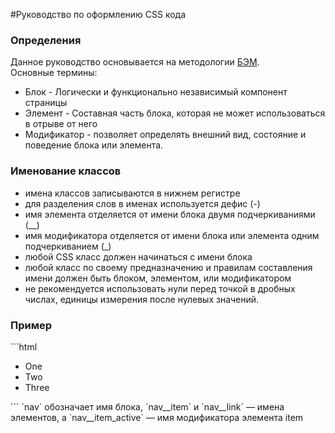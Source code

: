 #Руководство по оформлению CSS кода
<h3>Определения</h3>
Данное руководство основывается на методологии <a href="https://ru.bem.info">БЭМ</a>.<br>
Основные термины:
<ul>
	<li>Блок - Логически и функционально независимый компонент страницы</li>
	<li>Элемент - Составная часть блока, которая не может использоваться в отрыве от него</li>
	<li>Модификатор - позволяет определять внешний вид, состояние и поведение блока или элемента.</li>
</ul>

<h3>Именование классов</h3>
<ul>
	<li>имена классов записываются в нижнем регистре</li>
	<li>для разделения слов в именах используется дефис (-)</li>
	<li>имя элемента отделяется от имени блока двумя подчеркиваниями (__)</li>
	<li>имя модификатора отделяется от имени блока или элемента одним подчеркиванием (_)</li>
	<li>любой CSS класс должен начинаться с имени блока</li>
	<li>любой класс по своему предназначению и правилам составления имени должен быть блоком, элементом, или модификатором</li>
	<li>не рекомендуется использовать нули перед точкой в дробных числах, единицы измерения после нулевых значений.</li>
</ul>

<h3>Пример</h3>
```html
<ul class="nav">
    <li class="nav__item nav__item_active"><a class="nav__link">One</a></span></li>
    <li class="nav__item"><a class="nav__link">Two</a></li>
    <li class="nav__item"><a class="nav__link">Three</a></li>
</ul>
```
`nav` обозначает имя блока, `nav__item` и `nav__link` — имена элементов, а `nav__item_active` — имя модификатора элемента item
